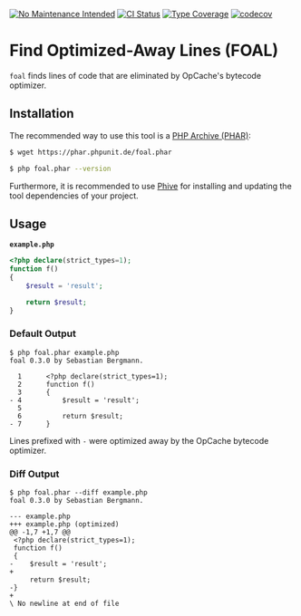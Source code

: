 [![No Maintenance Intended](https://unmaintained.tech/badge.svg)](https://unmaintained.tech/)
[![CI Status](https://github.com/sebastianbergmann/foal/workflows/CI/badge.svg)](https://github.com/sebastianbergmann/foal/actions)
[![Type Coverage](https://shepherd.dev/github/sebastianbergmann/foal/coverage.svg)](https://shepherd.dev/github/sebastianbergmann/foal)
[![codecov](https://codecov.io/gh/sebastianbergmann/foal/branch/main/graph/badge.svg)](https://codecov.io/gh/sebastianbergmann/foal)

# Find Optimized-Away Lines (FOAL)

`foal` finds lines of code that are eliminated by OpCache's bytecode optimizer.

## Installation

The recommended way to use this tool is a [PHP Archive (PHAR)](https://php.net/phar):

```bash
$ wget https://phar.phpunit.de/foal.phar

$ php foal.phar --version
```

Furthermore, it is recommended to use [Phive](https://phar.io/) for installing and updating the tool dependencies of your project.

## Usage

**`example.php`**
```php
<?php declare(strict_types=1);
function f()
{
    $result = 'result';

    return $result;
}
```

### Default Output
```
$ php foal.phar example.php
foal 0.3.0 by Sebastian Bergmann.

  1      <?php declare(strict_types=1);
  2      function f()
  3      {
- 4          $result = 'result';
  5      
  6          return $result;
- 7      }
```

Lines prefixed with `-` were optimized away by the OpCache bytecode optimizer.

### Diff Output
```
$ php foal.phar --diff example.php
foal 0.3.0 by Sebastian Bergmann.

--- example.php
+++ example.php (optimized)
@@ -1,7 +1,7 @@
 <?php declare(strict_types=1);
 function f()
 {
-    $result = 'result';
+ 
     return $result;
-}
+
\ No newline at end of file
```
